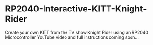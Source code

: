 # RP2040-Interactive-KITT-Knight-Rider
Create your own KITT from the TV show Knight Rider using an RP2040 Microcontroller
YouTube video and full instructions coming soon...
